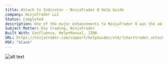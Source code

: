 ```yaml
---
title: Attach to Indicator - NinjaTrader 8 Help Guide
company: NinjaTrader LLC
Status: Completed
description: One of the major enhancements to NinjaTrader 8 was the ability to attach a live market order to be updated automatically by a 3rd party script (without needing to know how to program). This was a simple operation guide to introduce users to the platform features.
Subject Matter: Day trading, NinjaTrader
Built With: Confluence, Help+Manual, JIRA
URL: https://ninjatrader.com/support/helpGuides/nt8/?charttrader_attachtoindicator.htm
PDF: "blank"
---
```


![alt text](../../static/work/images/attach.png)
